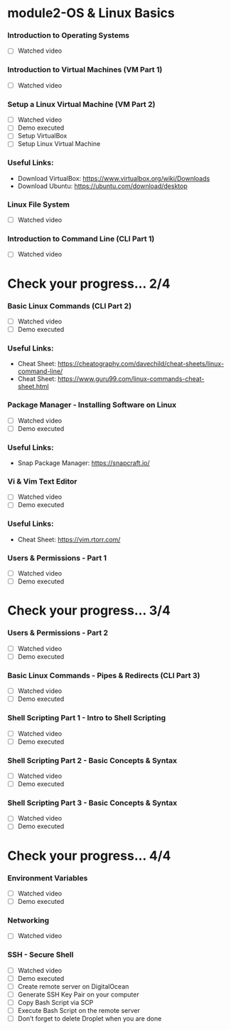 
# module2-OS & Linux Basics


### Introduction to Operating Systems
- [ ] Watched video
### Introduction to Virtual Machines (VM Part 1)
- [ ] Watched video
### Setup a Linux Virtual Machine (VM Part 2)
- [ ] Watched video
- [ ] Demo executed
- [ ] Setup VirtualBox
- [ ] Setup Linux Virtual Machine
### Useful Links:
- Download VirtualBox: https://www.virtualbox.org/wiki/Downloads
- Download Ubuntu: https://ubuntu.com/download/desktop
### Linux File System
- [ ] Watched video
### Introduction to Command Line (CLI Part 1)
- [ ] Watched video

# Check your progress... 2/4

### Basic Linux Commands (CLI Part 2)
- [ ] Watched video
- [ ] Demo executed
### Useful Links:
- Cheat Sheet: 
https://cheatography.com/davechild/cheat-sheets/linux-command-line/
- Cheat Sheet: https://www.guru99.com/linux-commands-cheat-sheet.html
### Package Manager - Installing Software on Linux
- [ ] Watched video
- [ ] Demo executed
### Useful Links:
- Snap Package Manager: https://snapcraft.io/
### Vi & Vim Text Editor
- [ ] Watched video
- [ ] Demo executed
### Useful Links:
- Cheat Sheet: https://vim.rtorr.com/
### Users & Permissions - Part 1
- [ ] Watched video
- [ ] Demo executed

# Check your progress... 3/4

### Users & Permissions - Part 2
- [ ] Watched video
- [ ] Demo executed
### Basic Linux Commands - Pipes & Redirects (CLI Part 3)
- [ ] Watched video
- [ ] Demo executed
### Shell Scripting Part 1 - Intro to Shell Scripting
- [ ] Watched video
- [ ] Demo executed
### Shell Scripting Part 2 - Basic Concepts & Syntax
- [ ] Watched video
- [ ] Demo executed
### Shell Scripting Part 3 - Basic Concepts & Syntax
- [ ] Watched video
- [ ] Demo executed

# Check your progress... 4/4

### Environment Variables
- [ ] Watched video
- [ ] Demo executed
### Networking
- [ ] Watched video
### SSH - Secure Shell
- [ ] Watched video
- [ ] Demo executed
- [ ] Create remote server on DigitalOcean
- [ ] Generate SSH Key Pair on your computer
- [ ] Copy Bash Script via SCP
- [ ] Execute Bash Script on the remote server
- [ ] Don’t forget to delete Droplet when you are done
